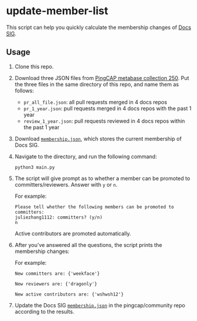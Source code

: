 # update-member-list

This script can help you quickly calculate the membership changes of [Docs SIG](https://github.com/pingcap/community/tree/master/special-interest-groups/sig-docs).

## Usage

1. Clone this repo.

2. Download three JSON files from [PingCAP metabase collection 250](https://meta.pingcap.net/collection/250). Put the three files in the same directory of this repo, and name them as follows:

    - `pr_all_file.json`: all pull requests merged in 4 docs repos
    - `pr_1_year.json`: pull requests merged in 4 docs repos with the past 1 year
    - `review_1_year.json`: pull requests reviewed in 4 docs repos within the past 1 year

3. Download [`membership.json`](https://github.com/pingcap/community/blob/master/special-interest-groups/sig-docs/membership.json), which stores the current membership of Docs SIG.

4. Navigate to the directory, and run the following command:

    ```shell
    python3 main.py
    ```

5. The script will give prompt as to whether a member can be promoted to committers/reviewers. Answer with `y` or `n`.

    For example:

    ```
    Please tell whether the following members can be promoted to committers:
    juliezhang1112: committers? (y/n)
    n
    ```
  
   Active contributors are promoted automatically.
  
6. After you've answered all the questions, the script prints the membership changes:

    For example:

    ```
    New committers are: {'weekface'}

    New reviewers are: {'dragonly'}

    New active contributors are: {'wshwsh12'}
    ```
 
7. Update the Docs SIG [`membership.json`](https://github.com/pingcap/community/blob/master/special-interest-groups/sig-docs/membership.json) in the pingcap/community repo according to the results.
